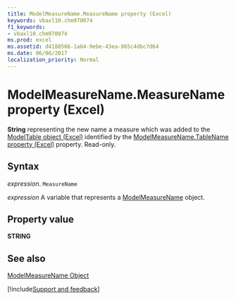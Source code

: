 ```yaml
---
title: ModelMeasureName.MeasureName property (Excel)
keywords: vbaxl10.chm970074
f1_keywords:
- vbaxl10.chm970074
ms.prod: excel
ms.assetid: d4188566-1a64-9ebe-43ea-865c4dbc7d64
ms.date: 06/08/2017
localization_priority: Normal
---
```



# ModelMeasureName.MeasureName property (Excel)

 **String** representing the new name a measure which was added to the [ModelTable object (Excel)](Excel.modeltable.md) identified by the [ModelMeasureName.TableName property (Excel)](Excel.modelmeasurename.tablename.md) property. Read-only.


## Syntax

_expression_. `MeasureName`

_expression_ A variable that represents a [ModelMeasureName](Excel.modelmeasurename.md) object.


## Property value

 **STRING**


## See also



[ModelMeasureName Object](Excel.modelmeasurename.md)

[!include[Support and feedback](~/includes/feedback-boilerplate.md)]